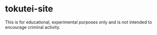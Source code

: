 # tokutei-site
This is for educational, experimental purposes only and is not intended to encourage criminal activity.
